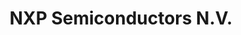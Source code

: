 ---
title: NXP Semiconductors N.V.
published: true
logo: /assets/images/company_logo-nxp.png
tags: 
    - international: 
        name: International
        value: Hires Foreigners
    - work-env:
        name: Work environment
        value: B2B In-house Product
    - other: 
        name: Other
        value: multisite
url: https://www.nxp.com/
description: >
    A global semiconductor company that provides High Performance Mixed Signal 
    and Standard Product solutions, leveraging its leading expertise in RF, 
    Analog, Power Management, Interface, Security and Digital Processing.
mission: >
    The R&D site on the Cote d’Azur in Mougins is specialized in secure connectivity solutions that help to advance and automate the world around us.
problem_solving: >
    Developing innovative semiconductor solutions for automotive, industrial & IoT, 
    mobile, and communication infrastructure markets. Focusing on complex autonomy, 
    connectivity, and electrification challenges.
commitment: >
    NXP France has established a network of motivated and engaged internal contributors to ensure unbiased integration and support of people with disabilities or in social distress. NXP builds on a defined code of conduct through a series of events each year that strengthen awareness and keep team members engaged.
    Globally NXP has received several external awards in recognition of our ongoing commitment to the engagement and success of our team members.
employees: 34,500
location: 
    address: NATURAE 80, route des Lucioles 06560 Valbonne
    city: Valbonne
language_policy_french: Not required
language_policy_english: candidates should be able to communicate effectively in English
founded_in: 2006 (spin-off from Philips)
culture: >
    Emphasizes innovation, sustainability, and ethical practices. Focuses on 
    creating breakthrough technologies. Promotes diversity and inclusion in its global workforce.
---